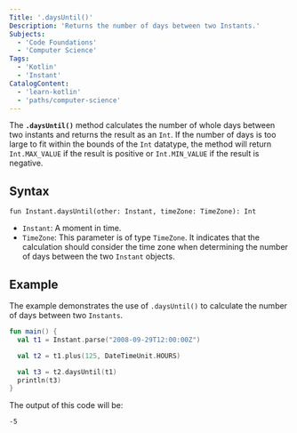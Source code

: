 ```yaml
---
Title: '.daysUntil()'
Description: 'Returns the number of days between two Instants.'
Subjects:
  - 'Code Foundations'
  - 'Computer Science'
Tags:
  - 'Kotlin'
  - 'Instant'
CatalogContent:
  - 'learn-kotlin'
  - 'paths/computer-science'
---
```


The **`.daysUntil()`** method calculates the number of whole days between two instants and returns the result as an `Int`. If the number of days is too large to fit within the bounds of the `Int` datatype, the method will return `Int.MAX_VALUE` if the result is positive or `Int.MIN_VALUE` if the result is negative.

## Syntax

```pseudo
fun Instant.daysUntil(other: Instant, timeZone: TimeZone): Int
```

- `Instant`: A moment in time.
- `TimeZone`: This parameter is of type `TimeZone`. It indicates that the calculation should consider the time zone when determining the number of days between the two `Instant` objects.

## Example

The example demonstrates the use of `.daysUntil()` to calculate the number of days between two `Instants`.

```kotlin
fun main() {
  val t1 = Instant.parse("2008-09-29T12:00:00Z")

  val t2 = t1.plus(125, DateTimeUnit.HOURS)

  val t3 = t2.daysUntil(t1)
  println(t3)
}
```

The output of this code will be:

```shell
-5
```
